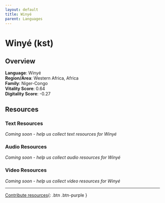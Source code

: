 ```yaml
---
layout: default
title: Winyé
parent: Languages
---
```


# Winyé (kst)

## Overview

**Language**: Winyé  
**Region/Area**: Western Africa, Africa  
**Family**: Niger-Congo  
**Vitality Score**: 0.64  
**Digitality Score**: -0.27  

## Resources

### Text Resources
*Coming soon - help us collect text resources for Winyé*

### Audio Resources
*Coming soon - help us collect audio resources for Winyé*

### Video Resources
*Coming soon - help us collect video resources for Winyé*

---

[Contribute resources](https://fairtrain.github.io/){: .btn .btn-purple }
